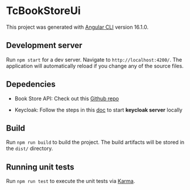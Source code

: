 # TcBookStoreUi

This project was generated with [Angular CLI](https://github.com/angular/angular-cli) version 16.1.0.

## Development server

Run `npm start` for a dev server. Navigate to `http://localhost:4200/`. The application will automatically reload if you change any of the source files.

## Depedencies

- Book Store API: Check out this [Github repo](https://github.com/TuanMc/tc-book-store-api)

- Keycloak: Follow the steps in this [doc](https://www.keycloak.org/guides#getting-started) to start **keycloak server** locally

## Build

Run `npm run build` to build the project. The build artifacts will be stored in the `dist/` directory.

## Running unit tests

Run `npm run test` to execute the unit tests via [Karma](https://karma-runner.github.io).

<!-- 
## Running end-to-end tests

Run `ng e2e` to execute the end-to-end tests via a platform of your choice. To use this command, you need to first add a package that implements end-to-end testing capabilities.

## Further help

To get more help on the Angular CLI use `ng help` or go check out the [Angular CLI Overview and Command Reference](https://angular.io/cli) page. -->
